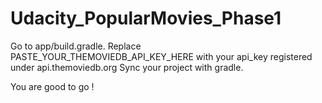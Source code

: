 # Udacity_PopularMovies_Phase1

Go to app/build.gradle.
Replace PASTE_YOUR_THEMOVIEDB_API_KEY_HERE with your api_key registered under api.themoviedb.org
Sync your project with gradle.

You are good to go !
